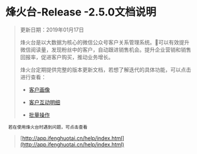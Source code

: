 # 烽火台-Release -2.5.0文档说明

> 更新日期：2019年01月17日
>
> 烽火台是以大数据为核心的微信公众号客户关系管理系统。可以有效提升微信阅读量，发现粉丝中的客户，自动跟进销售机会。提升企业营销和销售回报率，促进客户购买，推动业务增长。
>
> 烽火台定期提供完整的版本更新文档，若想了解迭代的具体功能，可以点击进行查看：
>
> * [客户画像](/xiao-cheng-xu-jie-ru/21jie-ru-xiao-cheng-xu.md)
>
> * [客户互动明细](/xiao-cheng-xu-jie-ru/ke-hu-hu-dong-ming-xi.md)
>
> * [批量操作](/hubspotjie-ru/jie-ru-hubspot.md)

```
 若在使用烽火台时遇到问题，可点击查看
```

> [http://app.ifenghuotai.cn/help/index.html](http://app.ifenghuotai.cn/help/index.html)



